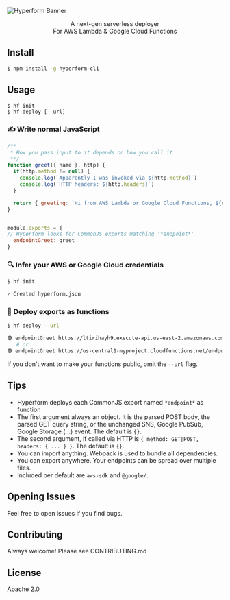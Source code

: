 ![Hyperform Banner](https://github.com/qngapparat/hyperform/blob/master/hyperform-banner.png)


<p align="center">A next-gen serverless deployer
<br>For AWS Lambda & Google Cloud Functions</p>

## Install

```sh
$ npm install -g hyperform-cli
```


## Usage

```
$ hf init 
$ hf deploy [--url]
```

### ✍️ Write normal JavaScript


```js
/**
 * How you pass input to it depends on how you call it 
 **/
function greet({ name }, http) {
  if(http.method != null) {
    console.log(`Apparently I was invoked via ${http.method}`)
    console.log(`HTTP headers: ${http.headers}`)
  }

  return { greeting: `Hi from AWS Lambda or Google Cloud Functions, ${name} !` }
}


module.exports = {
// Hyperform looks for CommonJS exports matching '*endpoint*'
  endpointGreet: greet 
}
```

### 🔍 Infer your AWS or Google Cloud credentials

```sh
$ hf init

✓ Created hyperform.json
```

### 🚀 Deploy exports as functions

```sh 
$ hf deploy --url

🟢 endpointGreet https://ltirihayh9.execute-api.us-east-2.amazonaws.com/endpointGreet
   # or
🟢 endpointGreet https://us-central1-myproject.cloudfunctions.net/endpointGreet
```

If you don't want to make your functions public, omit the `--url` flag.

<!-- 
## Invoke 

Your functions  detect from where they are invoked (GET, POST, Provider console, SNS event) so they always receive the same payload.

For instance, you can GET or POST to them.
Or you can use them internally with the provider.

```sh
#######
# GET #
#######

$ curl https://us-central1-myproj.cloudfunctions.net/endpointEcho?a=1

> {"Hi from AWS Lambda or Google Cloud Functions!
      GET or POST body received: {\"a\":1}}"

########
# POST #
########

$ curl \
  -X POST \
  -H "Content-Type: application/json" \ 
  -d '{"a":1}' \
  https://us-central1-myproj.cloudfunctions.net/endpointEcho

> {"Hi from AWS Lambda or Google Cloud Functions!
      GET or POST body received: {\"a\":1}}"
``` -->

## Tips

* Hyperform deploys each CommonJS export named `*endpoint*` as function
* The first argument always an object. It is the parsed POST body, the parsed GET query string, or the unchanged SNS, Google PubSub, Google Storage (...) event. The default is `{}`.
* The second argument, if called via HTTP is `{ method: GET|POST, headers: { ... } }`. The default is `{}`.
* You can import anything. Webpack is used to bundle all dependencies.
* You can export anywhere. Your endpoints can be spread over multiple files.
* Included per default are `aws-sdk` and `@google/`.


## Opening Issues

Feel free to open issues if you find bugs.

## Contributing

Always welcome! Please see CONTRIBUTING.md

## License

Apache 2.0
